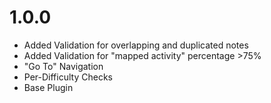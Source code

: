 # 1.0.0

- Added Validation for overlapping and duplicated notes
- Added Validation for "mapped activity" percentage >75%
- "Go To" Navigation
- Per-Difficulty Checks
- Base Plugin